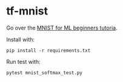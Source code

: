 # tf-mnist

Go over the [MNIST for ML beginners tutoria](https://www.tensorflow.org/get_started/mnist/beginners).

Install with:

  ```
  pip install -r requirements.txt
  ```

Run test with:

  ```
  pytest mnist_softmax_test.py
  ```
